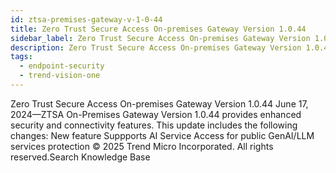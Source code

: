 ```yaml
---
id: ztsa-premises-gateway-v-1-0-44
title: Zero Trust Secure Access On-premises Gateway Version 1.0.44
sidebar_label: Zero Trust Secure Access On-premises Gateway Version 1.0.44
description: Zero Trust Secure Access On-premises Gateway Version 1.0.44
tags:
  - endpoint-security
  - trend-vision-one
---
```


 Zero Trust Secure Access On-premises Gateway Version 1.0.44 June 17, 2024—ZTSA On-Premises Gateway Version 1.0.44 provides enhanced security and connectivity features. This update includes the following changes: New feature Suppports AI Service Access for public GenAI/LLM services protection © 2025 Trend Micro Incorporated. All rights reserved.Search Knowledge Base